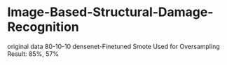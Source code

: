 # Image-Based-Structural-Damage-Recognition
original data
80-10-10
densenet-Finetuned
Smote Used for Oversampling
Result: 85%, 57%
